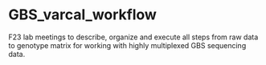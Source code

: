 # GBS_varcal_workflow

F23 lab meetings to describe, organize and execute all steps from raw data to genotype matrix for working with highly multiplexed GBS sequencing data.
